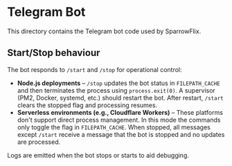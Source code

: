 # Telegram Bot

This directory contains the Telegram bot code used by SparrowFlix.

## Start/Stop behaviour

The bot responds to `/start` and `/stop` for operational control:

- **Node.js deployments** – `/stop` updates the bot status in `FILEPATH_CACHE` and then terminates the process using `process.exit(0)`. A supervisor (PM2, Docker, systemd, etc.) should restart the bot. After restart, `/start` clears the stopped flag and processing resumes.
- **Serverless environments (e.g., Cloudflare Workers)** – These platforms don't support direct process management. In this mode the commands only toggle the flag in `FILEPATH_CACHE`. When stopped, all messages except `/start` receive a message that the bot is stopped and no updates are processed.

Logs are emitted when the bot stops or starts to aid debugging.

